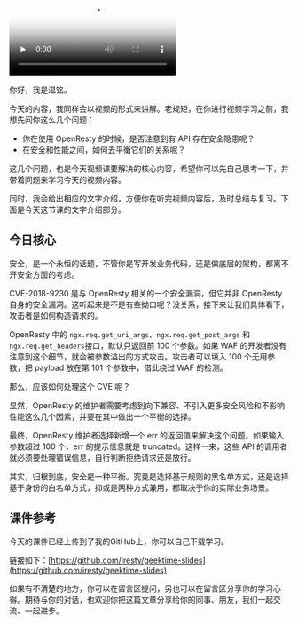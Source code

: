 
<video poster="https://static001.geekbang.org/resource/image/2b/04/2b19372f8c88bb89c799382bb4767504.jpg" preload="none" controls=""><source src="https://media001.geekbang.org/customerTrans/fe4a99b62946f2c31c2095c167b26f9c/55ac88a8-16ce81d8277-0000-0000-01d-dbacd.mp4" type="video/mp4"><source src="https://media001.geekbang.org/e63152456c494c38a25ef45b274c9610/f2a99770955f4dff8f68622573c395ca-37963b86cd6511e18c03ec2809815ddb-sd.m3u8" type="application/x-mpegURL"><source src="https://media001.geekbang.org/e63152456c494c38a25ef45b274c9610/f2a99770955f4dff8f68622573c395ca-fbd7fdcd1c8e947dad21fe0f44731b04-hd.m3u8" type="application/x-mpegURL"></video>

你好，我是温铭。

今天的内容，我同样会以视频的形式来讲解。老规矩，在你进行视频学习之前，我想先问你这么几个问题：

- 你在使用 OpenResty 的时候，是否注意到有 API 存在安全隐患呢？
- 在安全和性能之间，如何去平衡它们的关系呢？

这几个问题，也是今天视频课要解决的核心内容，希望你可以先自己思考一下，并带着问题来学习今天的视频内容。

同时，我会给出相应的文字介绍，方便你在听完视频内容后，及时总结与复习。下面是今天这节课的文字介绍部分。

## 今日核心

安全，是一个永恒的话题，不管你是写开发业务代码，还是做底层的架构，都离不开安全方面的考虑。

CVE-2018-9230 是与 OpenResty 相关的一个安全漏洞，但它并非 OpenResty 自身的安全漏洞。这听起来是不是有些拗口呢？没关系，接下来让我们具体看下，攻击者是如何构造请求的。

OpenResty 中的 `ngx.req.get_uri_args`、`ngx.req.get_post_args` 和 `ngx.req.get_headers`接口，默认只返回前 100 个参数。如果 WAF 的开发者没有注意到这个细节，就会被参数溢出的方式攻击。攻击者可以填入 100 个无用参数，把 payload 放在第 101 个参数中，借此绕过 WAF 的检测。

那么，应该如何处理这个 CVE 呢？

显然，OpenResty 的维护者需要考虑到向下兼容、不引入更多安全风险和不影响性能这么几个因素，并要在其中做出一个平衡的选择。

最终，OpenResty 维护者选择新增一个 err 的返回值来解决这个问题。如果输入参数超过 100 个，err 的提示信息就是 truncated。这样一来，这些 API 的调用者就必须要处理错误信息，自行判断拒绝请求还是放行。

其实，归根到底，安全是一种平衡。究竟是选择基于规则的黑名单方式，还是选择基于身份的白名单方式，抑或是两种方式兼用，都取决于你的实际业务场景。

## 课件参考

今天的课件已经上传到了我的GitHub上，你可以自己下载学习。

链接如下：[https://github.com/iresty/geektime-slides](https://github.com/iresty/geektime-slides)

如果有不清楚的地方，你可以在留言区提问，另也可以在留言区分享你的学习心得。期待与你的对话，也欢迎你把这篇文章分享给你的同事、朋友，我们一起交流、一起进步。
